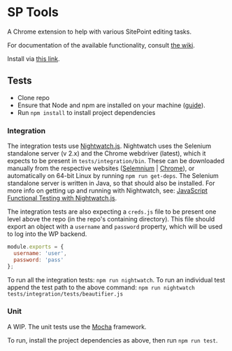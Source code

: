 # SP Tools

A Chrome extension to help with various SitePoint editing tasks.

For documentation of the available functionality, consult [the wiki](https://github.com/sitepoint-editors/SP-Tools/wiki).

Install via [this link](https://chrome.google.com/webstore/detail/sp-tools/giiilbcilmcnknhepiaakljffflmopkn).

## Tests

- Clone repo
- Ensure that Node and npm are installed on your machine ([guide](https://www.sitepoint.com/quick-tip-multiple-versions-node-nvm/)).
- Run `npm install` to install project dependencies

### Integration
The integration tests use [Nightwatch.js](https://github.com/nightwatchjs/nightwatch). Nightwatch uses the Selenium standalone server (v 2.x) and the Chrome webdriver (latest), which it expects to be present in `tests/integration/bin`. These can be downloaded manually from the respective websites ([Selemnium](http://selenium-release.storage.googleapis.com/index.html) | [Chrome](https://sites.google.com/a/chromium.org/chromedriver/downloads)), or automatically on 64-bit Linux by running `npm run get-deps`. The Selenium standalone server is written in Java, so that should also be installed. For more info on getting up and running with Nightwatch, see: [JavaScript Functional Testing with Nightwatch.js](https://www.sitepoint.com/javascript-functional-testing-nightwatch-js/).

The integration tests are also expecting a `creds.js` file to be present one level above the repo (in the repo's containing directory). This file should export an object with a `username` and `password` property, which will be used to log into the WP backend.

```javascript
module.exports = {
  username: 'user',
  password: 'pass'
};
```

To run all the integration tests: `npm run nightwatch`.
To run an individual test append the test path to the above command: `npm run nightwatch tests/integration/tests/beautifier.js`

### Unit

A WIP. The unit tests use the [Mocha](https://mochajs.org/) framework.

To run, install the project dependencies as above, then run `npm run test`.

